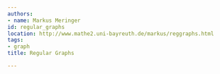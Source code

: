 ```yaml
---
authors:
- name: Markus Meringer
id: regular_graphs
location: http://www.mathe2.uni-bayreuth.de/markus/reggraphs.html
tags:
- graph
title: Regular Graphs

---
```


